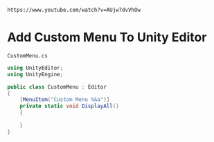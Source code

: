 ```
https://www.youtube.com/watch?v=AUjw7dvVhOw
```

# Add Custom Menu To Unity Editor

`CustomMenu.cs`

```csharp
using UnityEditor;
using UnityEngine;

public class CustomMenu : Editor
{
	[MenuItem("Custom Menu %&a")]
	private static void DisplayAll()
	{
		
	}
}
```